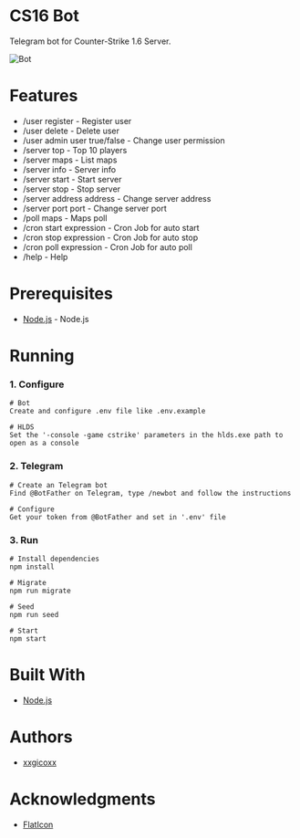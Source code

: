 # CS16 Bot
Telegram bot for Counter-Strike 1.6 Server.

![Bot](https://i.imgur.com/Xpi62zd.png)

# Features
* /user register - Register user
* /user delete - Delete user
* /user admin user true/false - Change user permission
* /server top - Top 10 players
* /server maps - List maps
* /server info - Server info
* /server start - Start server
* /server stop - Stop server
* /server address address - Change server address
* /server port port - Change server port
* /poll maps - Maps poll
* /cron start expression - Cron Job for auto start
* /cron stop expression - Cron Job for auto stop
* /cron poll expression - Cron Job for auto poll
* /help - Help

# Prerequisites
* [Node.js](https://nodejs.org/en/) - Node.js

# Running
### 1. Configure
````
# Bot
Create and configure .env file like .env.example

# HLDS
Set the '-console -game cstrike' parameters in the hlds.exe path to open as a console
````

### 2. Telegram
````
# Create an Telegram bot
Find @BotFather on Telegram, type /newbot and follow the instructions

# Configure
Get your token from @BotFather and set in '.env' file
````

### 3. Run
````
# Install dependencies
npm install

# Migrate
npm run migrate

# Seed
npm run seed

# Start
npm start
````

# Built With
* [Node.js](https://nodejs.org/en/)

# Authors
* [xxgicoxx](https://github.com/xxgicoxx/)

# Acknowledgments
* [FlatIcon](https://www.flaticon.com/)